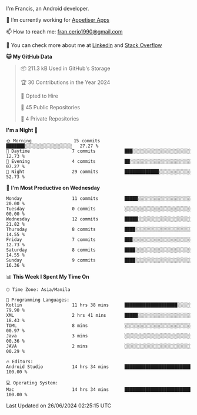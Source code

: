 
I'm Francis, an Android developer.

🔭 I’m currently working for [Appetiser Apps](http://appetiser.com.au)

📫 How to reach me: fran.cerio1990@gmail.com

👀 You can check more about me at [Linkedin](https://www.linkedin.com/in/francerio/) and [Stack Overflow](https://stackoverflow.com/users/1614267/fran-ceriu)



<!--START_SECTION:waka-->
**🐱 My GitHub Data** 

> 📦 211.3 kB Used in GitHub's Storage 
 > 
> 🏆 30 Contributions in the Year 2024
 > 
> 💼 Opted to Hire
 > 
> 📜 45 Public Repositories 
 > 
> 🔑 4 Private Repositories 
 > 
**I'm a Night 🦉** 

```text
🌞 Morning                15 commits          ███████░░░░░░░░░░░░░░░░░░   27.27 % 
🌆 Daytime                7 commits           ███░░░░░░░░░░░░░░░░░░░░░░   12.73 % 
🌃 Evening                4 commits           ██░░░░░░░░░░░░░░░░░░░░░░░   07.27 % 
🌙 Night                  29 commits          █████████████░░░░░░░░░░░░   52.73 % 
```
📅 **I'm Most Productive on Wednesday** 

```text
Monday                   11 commits          █████░░░░░░░░░░░░░░░░░░░░   20.00 % 
Tuesday                  0 commits           ░░░░░░░░░░░░░░░░░░░░░░░░░   00.00 % 
Wednesday                12 commits          █████░░░░░░░░░░░░░░░░░░░░   21.82 % 
Thursday                 8 commits           ████░░░░░░░░░░░░░░░░░░░░░   14.55 % 
Friday                   7 commits           ███░░░░░░░░░░░░░░░░░░░░░░   12.73 % 
Saturday                 8 commits           ████░░░░░░░░░░░░░░░░░░░░░   14.55 % 
Sunday                   9 commits           ████░░░░░░░░░░░░░░░░░░░░░   16.36 % 
```


📊 **This Week I Spent My Time On** 

```text
🕑︎ Time Zone: Asia/Manila

💬 Programming Languages: 
Kotlin                   11 hrs 38 mins      ████████████████████░░░░░   79.90 % 
XML                      2 hrs 41 mins       █████░░░░░░░░░░░░░░░░░░░░   18.43 % 
TOML                     8 mins              ░░░░░░░░░░░░░░░░░░░░░░░░░   00.97 % 
Java                     3 mins              ░░░░░░░░░░░░░░░░░░░░░░░░░   00.36 % 
JAVA                     2 mins              ░░░░░░░░░░░░░░░░░░░░░░░░░   00.29 % 

🔥 Editors: 
Android Studio           14 hrs 34 mins      █████████████████████████   100.00 % 

💻 Operating System: 
Mac                      14 hrs 34 mins      █████████████████████████   100.00 % 
```


 Last Updated on 26/06/2024 02:25:15 UTC
<!--END_SECTION:waka-->
